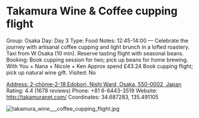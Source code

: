 # Takamura Wine & Coffee cupping flight

Group: Osaka
Day: Day 3
Type: Food
Notes: 12:45-14:00 — Celebrate the journey with artisanal coffee cupping and light brunch in a lofted roastery. Taxi from W Osaka (10 min). Reserve tasting flight with seasonal beans. Booking: Book cupping session for two; pick up beans for home brewing. With You + Nana + Nicole + Ken Approx spend £43.24 Book cupping flight; pick up natural wine gift.
Visited: No

[Address: 2-chōme-2-18 Edobori, Nishi Ward, Osaka, 550-0002, Japan](https://maps.google.com/?cid=18436798584987103295)
Rating: 4.4 (1678 reviews)
Phone: +81 6-6443-3519
Website: http://takamuranet.com/
Coordinates: 34.687283, 135.491105

![takamura_wine___coffee_cupping_flight.jpg](Takamura%20Wine%20-%20Coffee%20cupping%20flight%20takamurawine01be8799c2/takamura_wine___coffee_cupping_flight.jpg)
